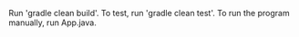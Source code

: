 Run 'gradle clean build'. To test, run 'gradle clean test'. To run the program manually, run App.java.
